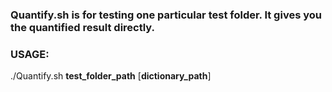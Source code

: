### Quantify.sh is for testing one particular test folder. It gives you the quantified result directly.

### USAGE:

./Quantify.sh **test_folder_path** [**dictionary_path**]
